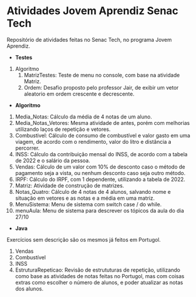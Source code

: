 # Atividades Jovem Aprendiz Senac Tech
Repositório de atividades feitas no Senac Tech, no programa Jovem Aprendiz.

- **Testes**
01. Algoritmo
	01. MatrizTestes: Teste de menu no console, com base na atividade Matriz.
	02. Ordem: Desafio proposto pelo professor Jair, de exibir um vetor aleatorio em ordem crescente e decrescente.
	
- **Algoritmo**
01. Media_Notas: Cálculo da média de 4 notas de um aluno.
02. Media_Notas_Vetores: Mesma atividade de antes, porém com melhorias utilizando laços de repetição e vetores.
03. Combustivel: Cálculo de consumo de combustível e valor gasto em uma viagem, de acordo com o rendimento, valor do litro e distância a percorrer.
04. INSS: Cálculo da contribuição mensal do INSS, de acordo com a tabela de 2022 e o salário da pessoa.
05. Vendas: Cálculo de um valor com 10% de desconto caso o método de pagamento seja a vista, ou nenhum desconto caso seja outro método.
06. IRPF: Cálculo do IRPF, com 1 dependente, utilizando a tabela de 2022.
07. Matriz: Atividade de construção de matrizes.
08. Notas_Quatro: Cálculo de 4 notas de 4 alunos, salvando nome e situação em vetores e as notas e a média em uma matriz.
09. MenuSistema: Menu de sistema com switch case / do while.
10. menuAula: Menu de sistema para descrever os tópicos da aula do dia 27/10

- **Java**

Exercícios sem descrição são os mesmos já feitos em Portugol.

01. Vendas
02. Combustível
03. INSS
04. EstruturaRepeticao: Revisão de estrututuras de repetição, utilizando como base as atividades de notas feitas no Portugol, mas com coisas extras como escolher o número de alunos, e poder atualizar as notas dos alunos.
